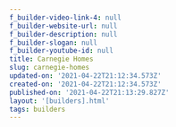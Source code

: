 ```yaml
---
f_builder-video-link-4: null
f_builder-website-url: null
f_builder-description: null
f_builder-slogan: null
f_builder-youtube-id: null
title: Carnegie Homes
slug: carnegie-homes
updated-on: '2021-04-22T21:12:34.573Z'
created-on: '2021-04-22T21:12:34.573Z'
published-on: '2021-04-22T21:13:29.827Z'
layout: '[builders].html'
tags: builders
---
```



